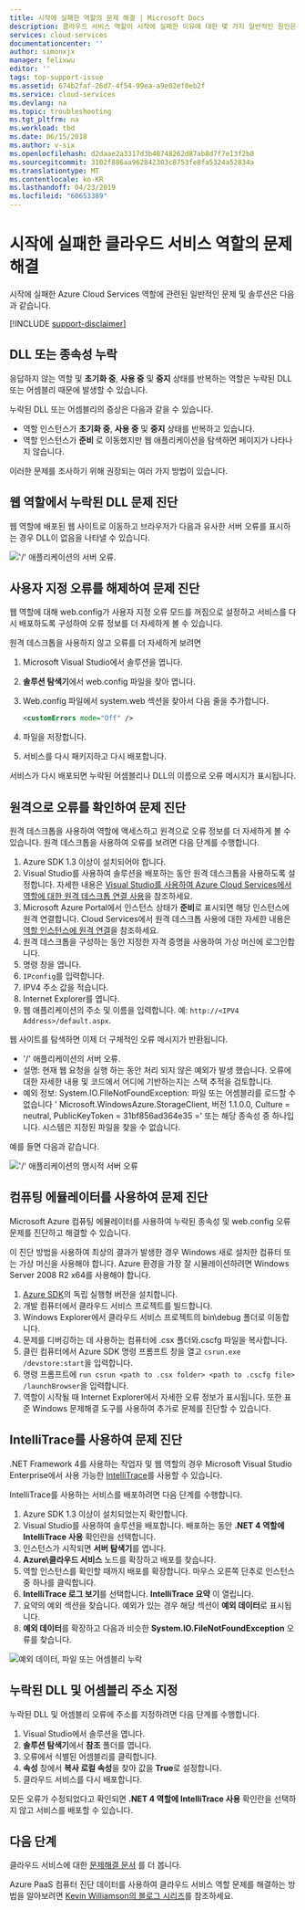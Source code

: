 ```yaml
---
title: 시작에 실패한 역할의 문제 해결 | Microsoft Docs
description: 클라우드 서비스 역할이 시작에 실패한 이유에 대한 몇 가지 일반적인 원인은 다음과 같습니다. 또한 이러한 문제에 대한 솔루션이 제공됩니다.
services: cloud-services
documentationcenter: ''
author: simonxjx
manager: felixwu
editor: ''
tags: top-support-issue
ms.assetid: 674b2faf-26d7-4f54-99ea-a9e02ef0eb2f
ms.service: cloud-services
ms.devlang: na
ms.topic: troubleshooting
ms.tgt_pltfrm: na
ms.workload: tbd
ms.date: 06/15/2018
ms.author: v-six
ms.openlocfilehash: d2daae2a3317d3b48748262d87ab8d7f7e13f2b0
ms.sourcegitcommit: 3102f886aa962842303c8753fe8fa5324a52834a
ms.translationtype: MT
ms.contentlocale: ko-KR
ms.lasthandoff: 04/23/2019
ms.locfileid: "60653389"
---
```

# <a name="troubleshoot-cloud-service-roles-that-fail-to-start"></a>시작에 실패한 클라우드 서비스 역할의 문제 해결
시작에 실패한 Azure Cloud Services 역할에 관련된 일반적인 문제 및 솔루션은 다음과 같습니다.

[!INCLUDE [support-disclaimer](../../includes/support-disclaimer.md)]

## <a name="missing-dlls-or-dependencies"></a>DLL 또는 종속성 누락
응답하지 않는 역할 및 **초기화 중**, **사용 중** 및 **중지** 상태를 반복하는 역할은 누락된 DLL 또는 어셈블리 때문에 발생할 수 있습니다.

누락된 DLL 또는 어셈블리의 증상은 다음과 같을 수 있습니다.

* 역할 인스턴스가 **초기화 중**, **사용 중** 및 **중지** 상태를 반복하고 있습니다.
* 역할 인스턴스가 **준비** 로 이동했지만 웹 애플리케이션을 탐색하면 페이지가 나타나지 않습니다.

이러한 문제를 조사하기 위해 권장되는 여러 가지 방법이 있습니다.

## <a name="diagnose-missing-dll-issues-in-a-web-role"></a>웹 역할에서 누락된 DLL 문제 진단
웹 역할에 배포된 웹 사이트로 이동하고 브라우저가 다음과 유사한 서버 오류를 표시하는 경우 DLL이 없음을 나타낼 수 있습니다.

!['/' 애플리케이션의 서버 오류.](./media/cloud-services-troubleshoot-roles-that-fail-start/ic503388.png)

## <a name="diagnose-issues-by-turning-off-custom-errors"></a>사용자 지정 오류를 해제하여 문제 진단
웹 역할에 대해 web.config가 사용자 지정 오류 모드를 꺼짐으로 설정하고 서비스를 다시 배포하도록 구성하여 오류 정보를 더 자세하게 볼 수 있습니다.

원격 데스크톱을 사용하지 않고 오류를 더 자세하게 보려면

1. Microsoft Visual Studio에서 솔루션을 엽니다.
2. **솔루션 탐색기**에서 web.config 파일을 찾아 엽니다.
3. Web.config 파일에서 system.web 섹션을 찾아서 다음 줄을 추가합니다.

    ```xml
    <customErrors mode="Off" />
    ```
4. 파일을 저장합니다.
5. 서비스를 다시 패키지하고 다시 배포합니다.

서비스가 다시 배포되면 누락된 어셈블리나 DLL의 이름으로 오류 메시지가 표시됩니다.

## <a name="diagnose-issues-by-viewing-the-error-remotely"></a>원격으로 오류를 확인하여 문제 진단
원격 데스크톱을 사용하여 역할에 액세스하고 원격으로 오류 정보를 더 자세하게 볼 수 있습니다. 원격 데스크톱을 사용하여 오류를 보려면 다음 단계를 수행합니다.

1. Azure SDK 1.3 이상이 설치되어야 합니다.
2. Visual Studio를 사용하여 솔루션을 배포하는 동안 원격 데스크톱을 사용하도록 설정합니다. 자세한 내용은 [Visual Studio를 사용하여 Azure Cloud Services에서 역할에 대한 원격 데스크톱 연결 사용](cloud-services-role-enable-remote-desktop-visual-studio.md)을 참조하세요.
3. Microsoft Azure Portal에서 인스턴스 상태가 **준비**로 표시되면 해당 인스턴스에 원격 연결합니다. Cloud Services에서 원격 데스크톱 사용에 대한 자세한 내용은 [역할 인스턴스에 원격 연결](cloud-services-role-enable-remote-desktop-new-portal.md#remote-into-role-instances)을 참조하세요.
5. 원격 데스크톱을 구성하는 동안 지정한 자격 증명을 사용하여 가상 머신에 로그인합니다.
6. 명령 창을 엽니다.
7. `IPconfig`를 입력합니다.
8. IPV4 주소 값을 적습니다.
9. Internet Explorer를 엽니다.
10. 웹 애플리케이션의 주소 및 이름을 입력합니다. 예: `http://<IPV4 Address>/default.aspx`.

웹 사이트를 탐색하면 이제 더 구체적인 오류 메시지가 반환됩니다.

* '/' 애플리케이션의 서버 오류.
* 설명: 현재 웹 요청을 실행 하는 동안 처리 되지 않은 예외가 발생 했습니다. 오류에 대한 자세한 내용 및 코드에서 어디에 기반하는지는 스택 추적을 검토합니다.
* 예외 정보: System.IO.FIleNotFoundException: 파일 또는 어셈블리를 로드할 수 없습니다 ' Microsoft.WindowsAzure.StorageClient, 버전 1.1.0.0, Culture = neutral, PublicKeyToken = 31bf856ad364e35 =' 또는 해당 종속성 중 하나입니다. 시스템은 지정된 파일을 찾을 수 없습니다.

예를 들면 다음과 같습니다.

!['/' 애플리케이션의 명시적 서버 오류](./media/cloud-services-troubleshoot-roles-that-fail-start/ic503389.png)

## <a name="diagnose-issues-by-using-the-compute-emulator"></a>컴퓨팅 에뮬레이터를 사용하여 문제 진단
Microsoft Azure 컴퓨팅 에뮬레이터를 사용하여 누락된 종속성 및 web.config 오류 문제를 진단하고 해결할 수 있습니다.

이 진단 방법을 사용하여 최상의 결과가 발생한 경우 Windows 새로 설치한 컴퓨터 또는 가상 머신을 사용해야 합니다. Azure 환경을 가장 잘 시뮬레이션하려면 Windows Server 2008 R2 x64를 사용해야 합니다.

1. [Azure SDK](https://azure.microsoft.com/downloads/)의 독립 실행형 버전을 설치합니다.
2. 개발 컴퓨터에서 클라우드 서비스 프로젝트를 빌드합니다.
3. Windows Explorer에서 클라우드 서비스 프로젝트의 bin\debug 폴더로 이동합니다.
4. 문제를 디버깅하는 데 사용하는 컴퓨터에 .csx 폴더와.cscfg 파일을 복사합니다.
5. 클린 컴퓨터에서 Azure SDK 명령 프롬프트 창을 열고 `csrun.exe /devstore:start`을 입력합니다.
6. 명령 프롬프트에 `run csrun <path to .csx folder> <path to .cscfg file> /launchBrowser`을 입력합니다.
7. 역할이 시작될 때 Internet Explorer에서 자세한 오류 정보가 표시됩니다. 또한 표준 Windows 문제해결 도구를 사용하여 추가로 문제를 진단할 수 있습니다.

## <a name="diagnose-issues-by-using-intellitrace"></a>IntelliTrace를 사용하여 문제 진단
.NET Framework 4를 사용하는 작업자 및 웹 역할의 경우 Microsoft Visual Studio Enterprise에서 사용 가능한 [IntelliTrace](/visualstudio/debugger/intellitrace)를 사용할 수 있습니다.

IntelliTrace를 사용하는 서비스를 배포하려면 다음 단계를 수행합니다.

1. Azure SDK 1.3 이상이 설치되었는지 확인합니다.
2. Visual Studio를 사용하여 솔루션을 배포합니다. 배포하는 동안 **.NET 4 역할에 IntelliTrace 사용** 확인란을 선택합니다.
3. 인스턴스가 시작되면 **서버 탐색기**를 엽니다.
4. **Azure\\클라우드 서비스** 노드를 확장하고 배포를 찾습니다.
5. 역할 인스턴스를 확인할 때까지 배포를 확장합니다. 마우스 오른쪽 단추로 인스턴스 중 하나를 클릭합니다.
6. **IntelliTrace 로그 보기**를 선택합니다. **IntelliTrace 요약** 이 열립니다.
7. 요약의 예외 섹션을 찾습니다. 예외가 있는 경우 해당 섹션이 **예외 데이터**로 표시됩니다.
8. **예외 데이터**를 확장하고 다음과 비슷한 **System.IO.FileNotFoundException** 오류를 찾습니다.

![예외 데이터, 파일 또는 어셈블리 누락](./media/cloud-services-troubleshoot-roles-that-fail-start/ic503390.png)

## <a name="address-missing-dlls-and-assemblies"></a>누락된 DLL 및 어셈블리 주소 지정
누락된 DLL 및 어셈블리 오류에 주소를 지정하려면 다음 단계를 수행합니다.

1. Visual Studio에서 솔루션을 엽니다.
2. **솔루션 탐색기**에서 **참조** 폴더를 엽니다.
3. 오류에서 식별된 어셈블리를 클릭합니다.
4. **속성** 창에서 **복사 로컬 속성**을 찾아 값을 **True**로 설정합니다.
5. 클라우드 서비스를 다시 배포합니다.

모든 오류가 수정되었다고 확인되면 **.NET 4 역할에 IntelliTrace 사용** 확인란을 선택하지 않고 서비스를 배포할 수 있습니다.

## <a name="next-steps"></a>다음 단계
클라우드 서비스에 대한 [문제해결 문서](https://azure.microsoft.com/documentation/articles/?tag=top-support-issue&product=cloud-services) 를 더 봅니다.

Azure PaaS 컴퓨터 진단 데이터를 사용하여 클라우드 서비스 역할 문제를 해결하는 방법을 알아보려면 [Kevin Williamson의 블로그 시리즈](https://blogs.msdn.com/b/kwill/archive/2013/08/09/windows-azure-paas-compute-diagnostics-data.aspx)를 참조하세요.
